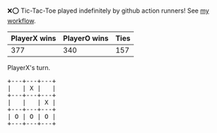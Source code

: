 :x::o: Tic-Tac-Toe played indefinitely by github action runners! See [my workflow](.github/workflows/play.yaml).

|PlayerX wins|PlayerO wins|Ties|
|-|-|-|
|377|340|157|

PlayerX's turn.

<pre>
+---+---+---+
|   | X |   |
+---+---+---+
|   |   | X |
+---+---+---+
| O | O | O |
+---+---+---+
</pre>